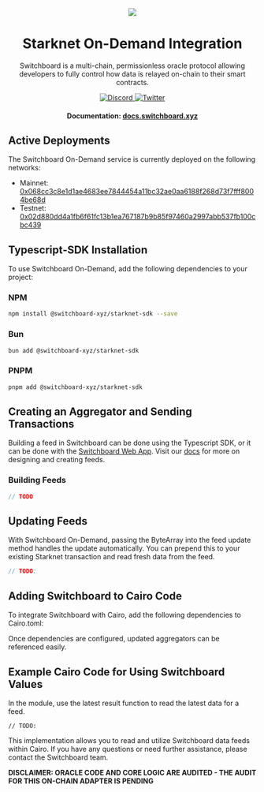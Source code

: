 <div align="center">
  <a href="#">
    <img src="https://github.com/switchboard-xyz/sbv2-core/raw/main/website/static/img/icons/switchboard/avatar.png" />
  </a>

  <h1>Starknet On-Demand Integration</h1>

  <p>Switchboard is a multi-chain, permissionless oracle protocol allowing developers to fully control how data is relayed on-chain to their smart contracts.</p>

  <div>
    <a href="https://discord.gg/switchboardxyz">
      <img alt="Discord" src="https://img.shields.io/discord/841525135311634443?color=blueviolet&logo=discord&logoColor=white" />
    </a>
    <a href="https://twitter.com/switchboardxyz">
      <img alt="Twitter" src="https://img.shields.io/twitter/follow/switchboardxyz?label=Follow+Switchboard" />
    </a>
  </div>

  <h4>
    <strong>Documentation: </strong><a href="https://docs.switchboard.xyz">docs.switchboard.xyz</a>
  </h4>
</div>

## Active Deployments

The Switchboard On-Demand service is currently deployed on the following networks:

- Mainnet: [0x068cc3c8e1d1ae4683ee7844454a11bc32ae0aa6188f268d73f7fff8004be68d](https://starkscan.co/contract/0x068cc3c8e1d1ae4683ee7844454a11bc32ae0aa6188f268d73f7fff8004be68d)
- Testnet: [0x02d880dd4a1fb6f61fc13b1ea767187b9b85f97460a2997abb537fb100cbc439](https://sepolia.starkscan.co/contract/0x02d880dd4a1fb6f61fc13b1ea767187b9b85f97460a2997abb537fb100cbc439)

## Typescript-SDK Installation

To use Switchboard On-Demand, add the following dependencies to your project:

### NPM

```bash
npm install @switchboard-xyz/starknet-sdk --save
```

### Bun

```bash
bun add @switchboard-xyz/starknet-sdk
```

### PNPM

```bash
pnpm add @switchboard-xyz/starknet-sdk
```

## Creating an Aggregator and Sending Transactions

Building a feed in Switchboard can be done using the Typescript SDK, or it can be done with the [Switchboard Web App](https://ondemand.switchboard.xyz/starknet/mainnet). Visit our [docs](https://docs.switchboard.xyz/docs) for more on designing and creating feeds.

### Building Feeds

```typescript
// TODO
```

## Updating Feeds

With Switchboard On-Demand, passing the ByteArray into the feed update method handles the update automatically. You can prepend this to your existing Starknet transaction and read fresh data from the feed.

```typescript
// TODO:
```

## Adding Switchboard to Cairo Code

To integrate Switchboard with Cairo, add the following dependencies to Cairo.toml:

Once dependencies are configured, updated aggregators can be referenced easily.

## Example Cairo Code for Using Switchboard Values

In the module, use the latest result function to read the latest data for a feed.

```cairo
// TODO:
```

This implementation allows you to read and utilize Switchboard data feeds within Cairo. If you have any questions or need further assistance, please contact the Switchboard team.

**DISCLAIMER: ORACLE CODE AND CORE LOGIC ARE AUDITED - THE AUDIT FOR THIS ON-CHAIN ADAPTER IS PENDING**
